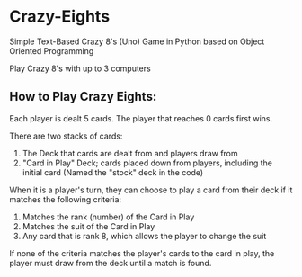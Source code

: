 # Crazy-Eights
Simple Text-Based Crazy 8's (Uno) Game in Python based on Object Oriented Programming

Play Crazy 8's with up to 3 computers

## How to Play Crazy Eights:

Each player is dealt 5 cards. The player that reaches 0 cards first wins.

There are two stacks of cards:
1. The Deck that cards are dealt from and players draw from
2. "Card in Play" Deck; cards placed down from players, including the initial card (Named the "stock" deck in the code)

When it is a player's turn, they can choose to play a card from their deck 
if it matches the following criteria:
1. Matches the rank (number) of the Card in Play
2. Matches the suit of the Card in Play
3. Any card that is rank 8, which allows the player to change the suit

If none of the criteria matches the player's cards to the card in play, 
the player must draw from the deck until a match is found.
